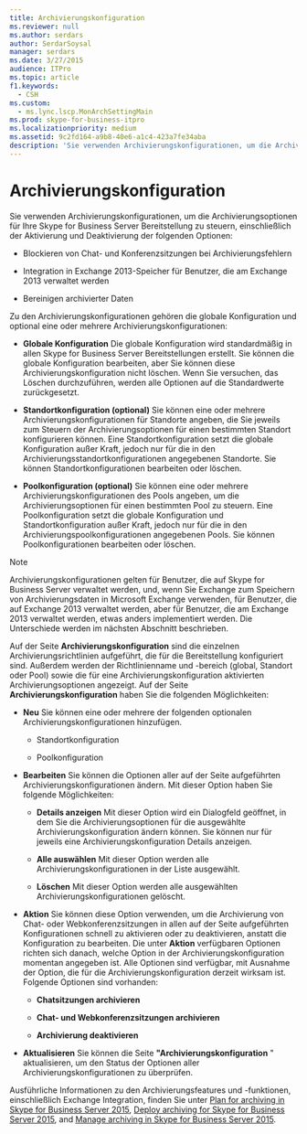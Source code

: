 ```yaml
---
title: Archivierungskonfiguration
ms.reviewer: null
ms.author: serdars
author: SerdarSoysal
manager: serdars
ms.date: 3/27/2015
audience: ITPro
ms.topic: article
f1.keywords:
  - CSH
ms.custom:
  - ms.lync.lscp.MonArchSettingMain
ms.prod: skype-for-business-itpro
ms.localizationpriority: medium
ms.assetid: 9c2fd164-a9b8-40e6-a1c4-423a7fe34aba
description: 'Sie verwenden Archivierungskonfigurationen, um die Archivierungsoptionen für Ihre Skype for Business Server Bereitstellung zu steuern, einschließlich der Aktivierung und Deaktivierung der folgenden Optionen:'
---
```


# <a name="archiving-configuration"></a>Archivierungskonfiguration
 
Sie verwenden Archivierungskonfigurationen, um die Archivierungsoptionen für Ihre Skype for Business Server Bereitstellung zu steuern, einschließlich der Aktivierung und Deaktivierung der folgenden Optionen:
  
- Blockieren von Chat- und Konferenzsitzungen bei Archivierungsfehlern
    
- Integration in Exchange 2013-Speicher für Benutzer, die am Exchange 2013 verwaltet werden
    
- Bereinigen archivierter Daten
    
Zu den Archivierungskonfigurationen gehören die globale Konfiguration und optional eine oder mehrere Archivierungskonfigurationen:
  
- **Globale Konfiguration** Die globale Konfiguration wird standardmäßig in allen Skype for Business Server Bereitstellungen erstellt. Sie können die globale Konfiguration bearbeiten, aber Sie können diese Archivierungskonfiguration nicht löschen. Wenn Sie versuchen, das Löschen durchzuführen, werden alle Optionen auf die Standardwerte zurückgesetzt.
    
- **Standortkonfiguration (optional)** Sie können eine oder mehrere Archivierungskonfigurationen für Standorte angeben, die Sie jeweils zum Steuern der Archivierungsoptionen für einen bestimmten Standort konfigurieren können. Eine Standortkonfiguration setzt die globale Konfiguration außer Kraft, jedoch nur für die in den Archivierungsstandortkonfigurationen angegebenen Standorte. Sie können Standortkonfigurationen bearbeiten oder löschen.
    
- **Poolkonfiguration (optional)** Sie können eine oder mehrere Archivierungskonfigurationen des Pools angeben, um die Archivierungsoptionen für einen bestimmten Pool zu steuern. Eine Poolkonfiguration setzt die globale Konfiguration und Standortkonfiguration außer Kraft, jedoch nur für die in den Archivierungspoolkonfigurationen angegebenen Pools. Sie können Poolkonfigurationen bearbeiten oder löschen.
    
> [!NOTE]
> Archivierungskonfigurationen gelten für Benutzer, die auf Skype for Business Server verwaltet werden, und, wenn Sie Exchange zum Speichern von Archivierungsdaten in Microsoft Exchange verwenden, für Benutzer, die auf Exchange 2013 verwaltet werden, aber für Benutzer, die am Exchange 2013 verwaltet werden, etwas anders implementiert werden. Die Unterschiede werden im nächsten Abschnitt beschrieben. 
  
Auf der Seite **Archivierungskonfiguration** sind die einzelnen Archivierungsrichtlinien aufgeführt, die für die Bereitstellung konfiguriert sind. Außerdem werden der Richtlinienname und -bereich (global, Standort oder Pool) sowie die für eine Archivierungskonfiguration aktivierten Archivierungsoptionen angezeigt. Auf der Seite **Archivierungskonfiguration** haben Sie die folgenden Möglichkeiten:
- **Neu** Sie können eine oder mehrere der folgenden optionalen Archivierungskonfigurationen hinzufügen.
    
  - Standortkonfiguration
    
  - Poolkonfiguration
    
- **Bearbeiten** Sie können die Optionen aller auf der Seite aufgeführten Archivierungskonfigurationen ändern. Mit dieser Option haben Sie folgende Möglichkeiten:
    
  - **Details anzeigen** Mit dieser Option wird ein Dialogfeld geöffnet, in dem Sie die Archivierungsoptionen für die ausgewählte Archivierungskonfiguration ändern können. Sie können nur für jeweils eine Archivierungskonfiguration Details anzeigen.
    
  - **Alle auswählen** Mit dieser Option werden alle Archivierungskonfigurationen in der Liste ausgewählt.
    
  - **Löschen** Mit dieser Option werden alle ausgewählten Archivierungskonfigurationen gelöscht.
    
- **Aktion** Sie können diese Option verwenden, um die Archivierung von Chat- oder Webkonferenzsitzungen in allen auf der Seite aufgeführten Konfigurationen schnell zu aktivieren oder zu deaktivieren, anstatt die Konfiguration zu bearbeiten. Die unter **Aktion** verfügbaren Optionen richten sich danach, welche Option in der Archivierungskonfiguration momentan angegeben ist. Alle Optionen sind verfügbar, mit Ausnahme der Option, die für die Archivierungskonfiguration derzeit wirksam ist. Folgende Optionen sind vorhanden:
    
  - **Chatsitzungen archivieren**
    
  - **Chat- und Webkonferenzsitzungen archivieren**
    
  - **Archivierung deaktivieren**
    
- **Aktualisieren** Sie können die Seite **"Archivierungskonfiguration** " aktualisieren, um den Status der Optionen aller Archivierungskonfigurationen zu überprüfen.
    
Ausführliche Informationen zu den Archivierungsfeatures und -funktionen, einschließlich Exchange Integration, finden Sie unter [Plan for archiving in Skype for Business Server 2015](../../plan-your-deployment/archiving/archiving.md), [Deploy archiving for Skype for Business Server 2015](../../deploy/deploy-archiving/deploy-archiving.md), and [Manage archiving in Skype for Business Server 2015](../../manage/archiving/archiving.md).

